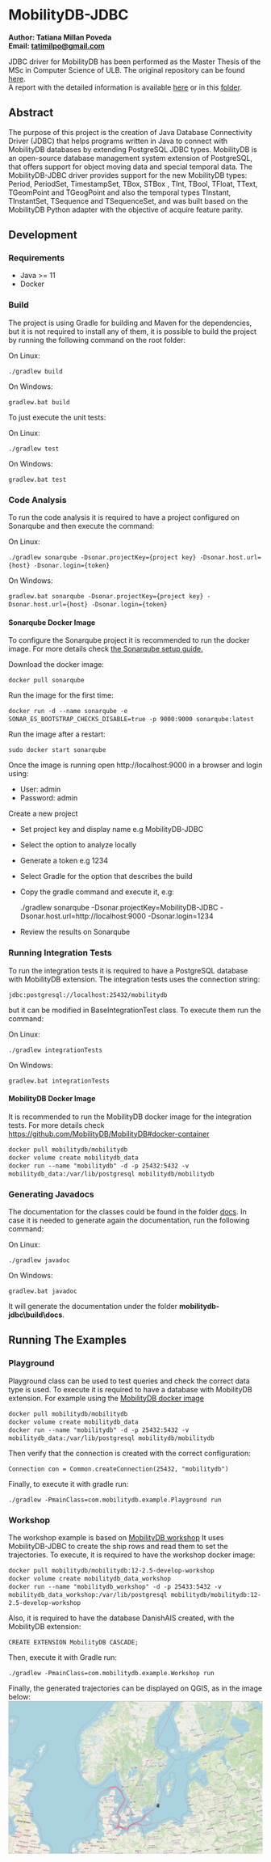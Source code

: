 # MobilityDB-JDBC

**Author: Tatiana Millan Poveda**<br>
**Email: tatimilpo@gmail.com**

JDBC driver for MobilityDB has been performed as the Master Thesis of the MSc in Computer Science of ULB.
The original repository can be found [here](https://github.com/tatimilpo/MobilityDB-JDBC/). <br> 
A report with the detailed information is available [here](https://docs.mobilitydb.com/pub/MobilityDB-JDBC.pdf) or in 
this [folder](https://github.com/tatimilpo/MobilityDB-JDBC/tree/main/files).

## Abstract
The purpose of this project is the creation of Java Database Connectivity Driver (JDBC) that helps programs written in Java to connect with MobilityDB databases by extending PostgreSQL JDBC types. MobilityDB is an open-source database management system extension of PostgreSQL, that offers support for object moving data and special temporal data.
The MobilityDB-JDBC driver provides support for the new MobilityDB  types: Period, PeriodSet, TimestampSet, TBox, STBox , TInt, TBool, TFloat, TText, TGeomPoint and TGeogPoint and also the temporal types TInstant, TInstantSet, TSequence and TSequenceSet, and was built based on the MobilityDB Python adapter with the objective of acquire feature parity.


## Development
### Requirements
- Java >= 11
- Docker

### Build
The project is using Gradle for building and Maven for the dependencies, but it is not required to install any of them, it is possible to build the project by running the following command on the root folder:
 
On Linux:

    ./gradlew build
On Windows:

    gradlew.bat build
    
To just execute the unit tests:

On Linux:

    ./gradlew test
On Windows:

    gradlew.bat test

### Code Analysis 
To run the code analysis it is required to have a project configured on Sonarqube and then execute the command:

On Linux:

    ./gradlew sonarqube -Dsonar.projectKey={project key} -Dsonar.host.url={host} -Dsonar.login={token}
On Windows:

    gradlew.bat sonarqube -Dsonar.projectKey={project key} -Dsonar.host.url={host} -Dsonar.login={token}

#### Sonarqube Docker Image
To configure the Sonarqube project it is recommended to run the docker image.
For more details check [the Sonarqube setup guide.](https://docs.sonarqube.org/latest/setup/get-started-2-minutes/)

Download the docker image:

    docker pull sonarqube
    
Run the image for the first time:

    docker run -d --name sonarqube -e SONAR_ES_BOOTSTRAP_CHECKS_DISABLE=true -p 9000:9000 sonarqube:latest

Run the image after a restart:

    sudo docker start sonarqube

Once the image is running open http://localhost:9000  in a browser and login using:
- User: admin
- Password: admin

Create a new project
- Set project key and display name e.g MobilityDB-JDBC
- Select the option to analyze locally
- Generate a token e.g 1234
- Select Gradle for the option that describes the build
- Copy the gradle command and execute it, e.g:

   
    ./gradlew sonarqube -Dsonar.projectKey=MobilityDB-JDBC -Dsonar.host.url=http://localhost:9000 -Dsonar.login=1234
    
- Review the results on Sonarqube
### Running Integration Tests
To run the integration tests it is required to have a PostgreSQL database with MobilityDB extension.
The integration tests uses the connection string:
    
    jdbc:postgresql://localhost:25432/mobilitydb
    
but it can be modified in BaseIntegrationTest class.
To execute them run the command:

On Linux:

    ./gradlew integrationTests
On Windows:

    gradlew.bat integrationTests

#### MobilityDB Docker Image
It is recommended to run the MobilityDB docker image for the integration tests.
For more details check https://github.com/MobilityDB/MobilityDB#docker-container

    docker pull mobilitydb/mobilitydb
    docker volume create mobilitydb_data
    docker run --name "mobilitydb" -d -p 25432:5432 -v mobilitydb_data:/var/lib/postgresql mobilitydb/mobilitydb
### Generating Javadocs
The documentation for the classes could be found in the folder [docs](https://github.com/tatimilpo/MobilityDB-JDBC/tree/main/docs).
In case it is needed to generate again the documentation, run the following command:

On Linux:

    ./gradlew javadoc
On Windows:

    gradlew.bat javadoc
    
It will generate the documentation under the folder **mobilitydb-jdbc\build\docs**.

## Running The Examples
### Playground
Playground class can be used to test queries and check the correct data type is used.
To execute it is required to have a database with MobilityDB extension. 
For example using the [MobilityDB docker image](https://github.com/MobilityDB/MobilityDB#docker-container)
        
    docker pull mobilitydb/mobilitydb
    docker volume create mobilitydb_data
    docker run --name "mobilitydb" -d -p 25432:5432 -v mobilitydb_data:/var/lib/postgresql mobilitydb/mobilitydb

Then verify that the connection is created with the correct configuration:

    Connection con = Common.createConnection(25432, "mobilitydb")
    
Finally, to execute it with gradle run:

    ./gradlew -PmainClass=com.mobilitydb.example.Playground run
### Workshop
The workshop example is based on [MobilityDB workshop](https://github.com/MobilityDB/MobilityDB-workshop)
It uses MobilityDB-JDBC to create the ship rows and read them to set the trajectories. 
To execute, it is required to have the workshop docker image:

    docker pull mobilitydb/mobilitydb:12-2.5-develop-workshop
    docker volume create mobilitydb_data_workshop
    docker run --name "mobilitydb_workshop" -d -p 25433:5432 -v mobilitydb_data_workshop:/var/lib/postgresql mobilitydb/mobilitydb:12-2.5-develop-workshop 

Also, it is required to have the database DanishAIS created, with the MobilityDB extension:

    CREATE EXTENSION MobilityDB CASCADE;

Then, execute it with Gradle run:

    ./gradlew -PmainClass=com.mobilitydb.example.Workshop run

Finally, the generated trajectories can be displayed on QGIS, as in the image below:  
![Trajectoy on QGIS](example/assets/trajectoryQGis.jpg)